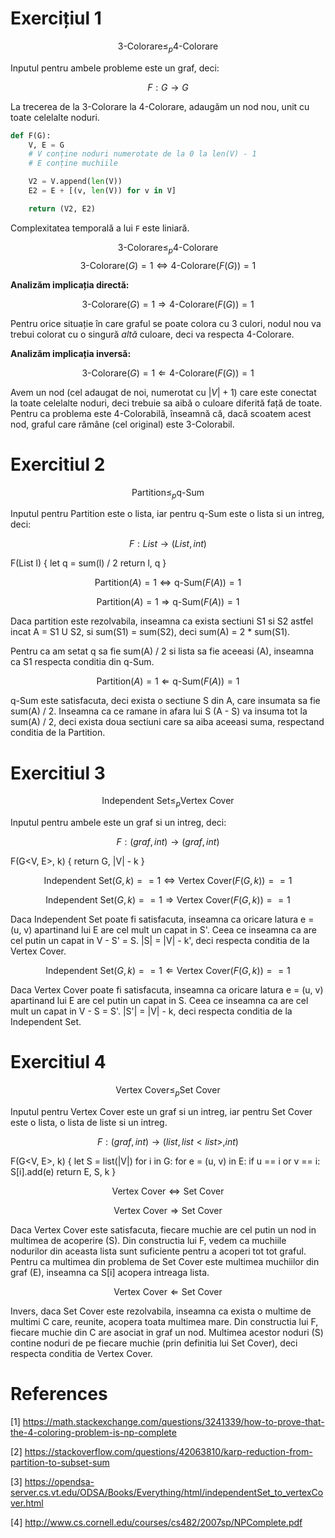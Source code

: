 # Exercițiul 1

$$ 3\text{-Colorare} \leq_p 4\text{-Colorare} $$

Inputul pentru ambele probleme este un graf, deci:

$$ F : G \rightarrow G $$

La trecerea de la 3-Colorare la 4-Colorare, adaugăm un nod nou, unit cu toate
celelalte noduri.

```python
def F(G):
    V, E = G
    # V conține noduri numerotate de la 0 la len(V) - 1
    # E conține muchiile

    V2 = V.append(len(V))
    E2 = E + [(v, len(V)) for v in V]

    return (V2, E2)
```

Complexitatea temporală a lui `F` este liniară.

$$ 3\text{-Colorare} \leq_p 4\text{-Colorare} $$
$$ 3\text{-Colorare}(G) = 1 \iff 4\text{-Colorare}(F(G)) = 1 $$

**Analizăm implicația directă:**

$$ \text{3-Colorare}(G) = 1 \Rightarrow \text{4-Colorare}(F(G)) = 1 $$

Pentru orice situație în care graful se poate colora cu $3$ culori, nodul nou va
trebui colorat cu o singură *altă* culoare, deci va respecta $4$-Colorare.

**Analizăm implicația inversă:**

$$ 3\text{-Colorare}(G) = 1 \Leftarrow 4\text{-Colorare}(F(G)) = 1 $$

Avem un nod (cel adaugat de noi, numerotat cu $|V|+1$) care este conectat la
toate celelalte noduri, deci trebuie sa aibă o culoare diferită față de toate.
Pentru ca problema este $4$-Colorabilă, înseamnă că, dacă scoatem acest nod,
graful care rămâne (cel original) este $3$-Colorabil.

# Exercitiul 2
$$ \text{Partition} \leq_p \text{q-Sum} $$

Inputul pentru Partition este o lista, iar pentru q-Sum este o lista si un intreg, deci:

$$ F : List \rightarrow (List, int) $$

F(List l) {
    let q = sum(l) / 2
    return l, q
}

$$ \text{Partition}(A) = 1 \iff \text{q-Sum}(F(A)) = 1 $$

$$ \text{Partition}(A) = 1 \Rightarrow \text{q-Sum}(F(A)) = 1 $$

Daca partition este rezolvabila, inseamna ca exista sectiuni S1 si S2 astfel incat A = S1 U S2, si sum(S1) = sum(S2), deci sum(A) = 2 * sum(S1).

Pentru ca am setat q sa fie sum(A) / 2 si lista sa fie aceeasi (A), inseamna ca S1 respecta conditia din q-Sum.

$$ \text{Partition}(A) = 1 \Leftarrow \text{q-Sum}(F(A)) = 1 $$

q-Sum este satisfacuta, deci exista o sectiune S din A, care insumata sa fie sum(A) / 2. Inseamna ca ce ramane in afara lui S (A - S) va insuma tot la sum(A) / 2, deci exista doua sectiuni care sa aiba aceeasi suma, respectand conditia de la Partition.

# Exercitiul 3
$$ \text{Independent Set} \leq_p \text{Vertex Cover} $$

Inputul pentru ambele este un graf si un intreg, deci:

$$ F : (graf, int) \rightarrow (graf, int) $$

F(G<V, E>, k) {
    return G, |V| - k
}

$$ \text{Independent Set}(G, k) == 1 \iff \text{Vertex Cover}(F(G, k)) == 1 $$

$$ \text{Independent Set}(G, k) == 1 \Rightarrow \text{Vertex Cover}(F(G, k)) == 1 $$

Daca Independent Set poate fi satisfacuta, inseamna ca oricare latura e = (u, v) apartinand lui E are cel mult un capat in S'. Ceea ce inseamna ca are cel putin un capat in V - S' = S. |S| = |V| - k', deci respecta conditia de la Vertex Cover.

$$ \text{Independent Set}(G, k) == 1 \Leftarrow \text{Vertex Cover}(F(G, k)) == 1 $$

Daca Vertex Cover poate fi satisfacuta, inseamna ca oricare latura e = (u, v) apartinand lui E are cel putin un capat in S. Ceea ce inseamna ca are cel mult un capat in V - S = S'. |S'| = |V| - k, deci respecta conditia de la Independent Set.

# Exercitiul 4
$$ \text{Vertex Cover} \leq_p \text{Set Cover} $$

Inputul pentru Vertex Cover este un graf si un intreg, iar pentru Set Cover este o lista, o lista de liste si un intreg.

$$ F : (graf, int) \rightarrow (list, list<list>, int) $$

F(G<V, E>, k) {
    let S = list(|V|)
    for i in G:
        for e = (u, v) in E:
            if u == i or v == i:
                S[i].add(e)
    return E, S, k
}

$$ \text{Vertex Cover} \iff \text{Set Cover} $$

$$ \text{Vertex Cover} \Rightarrow \text{Set Cover} $$

Daca Vertex Cover este satisfacuta, fiecare muchie are cel putin un nod in multimea de acoperire (S). Din constructia lui F, vedem ca muchiile nodurilor din aceasta lista sunt suficiente pentru a acoperi tot tot graful. Pentru ca multimea din problema de Set Cover este multimea muchiilor din graf (E), inseamna ca S[i] acopera intreaga lista.

$$ \text{Vertex Cover} \Leftarrow \text{Set Cover} $$

Invers, daca Set Cover este rezolvabila, inseamna ca exista o multime de multimi C care, reunite, acopera toata multimea mare. Din constructia lui F, fiecare muchie din C are asociat in graf un nod. Multimea acestor noduri (S) contine noduri de pe fiecare muchie (prin definitia lui Set Cover), deci respecta conditia de Vertex Cover.


# References
[1] https://math.stackexchange.com/questions/3241339/how-to-prove-that-the-4-coloring-problem-is-np-complete

[2] https://stackoverflow.com/questions/42063810/karp-reduction-from-partition-to-subset-sum

[3] https://opendsa-server.cs.vt.edu/ODSA/Books/Everything/html/independentSet_to_vertexCover.html

[4] http://www.cs.cornell.edu/courses/cs482/2007sp/NPComplete.pdf

